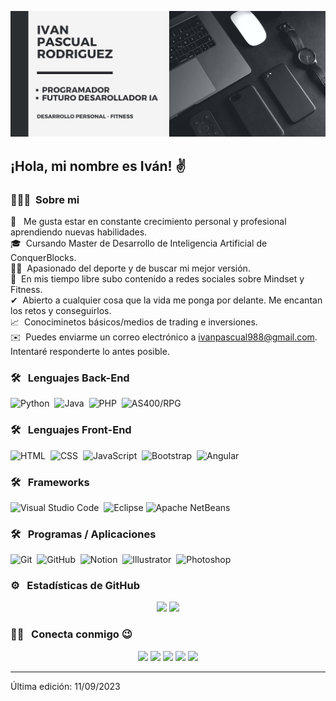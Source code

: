 ![Ivan Pascual Rodriguez Banner](https://github.com/ivanpascual988/ivanpascual988/blob/5281564937c0dbfea383f74a62d99333f788db2e/banner.jpg)

<h2>¡Hola, mi nombre es Iván! ✌ &nbsp; </h2>

### 👨🏻‍💻 &nbsp;Sobre mi

🧠 &nbsp; Me gusta estar en constante crecimiento personal y profesional aprendiendo nuevas habilidades.\
🎓 &nbsp;Cursando Master de Desarrollo de Inteligencia Artificial de ConquerBlocks.\
🏋️‍♀️ &nbsp;Apasionado del deporte y de buscar mi mejor versión.\
🎥 &nbsp;En mis tiempo libre subo contenido a redes sociales sobre Mindset y Fitness.\
✔ &nbsp;Abierto a cualquier cosa que la vida me ponga por delante. Me encantan los retos y conseguirlos.\
📈&nbsp; Conociminetos básicos/medios de trading e inversiones.\
✉️ &nbsp;Puedes enviarme un correo electrónico a ivanpascual988@gmail.com. Intentaré responderte lo antes posible.

### 🛠 &nbsp; Lenguajes Back-End

![Python](https://img.shields.io/badge/-Python-05122A?style=flat&logo=python)&nbsp;
![Java](https://img.shields.io/badge/-Java-05122A?style=flat&logo=java)&nbsp;
![PHP](https://img.shields.io/badge/-PHP-05122A?style=flat&logo=php)&nbsp;
![AS400/RPG](https://img.shields.io/badge/-AS400/RPG-05122A?style=flat&logo=as400/rpg)&nbsp;

### 🛠 &nbsp; Lenguajes Front-End

![HTML](https://img.shields.io/badge/-HTML-05122A?style=flat&logo=HTML5)&nbsp;
![CSS](https://img.shields.io/badge/-CSS-05122A?style=flat&logo=CSS3&logoColor=1572B6)&nbsp;
![JavaScript](https://img.shields.io/badge/-JavaScript-05122A?style=flat&logo=javascript)&nbsp;
![Bootstrap](https://img.shields.io/badge/-Bootstrap-05122A?style=flat&logo=bootstrap&logoColor=563D7C)&nbsp;
![Angular](https://img.shields.io/badge/-Angular-05122A?style=flat&logo=angular)&nbsp;

### 🛠 &nbsp; Frameworks

![Visual Studio Code](https://img.shields.io/badge/-Visual%20Studio%20Code-05122A?style=flat&logo=visual-studio-code&logoColor=007ACC)&nbsp;
![Eclipse](https://img.shields.io/badge/-Eclipse-05122A?style=flat&logo=eclipse-ide&logoColor=2C2255)
![Apache NetBeans](https://img.shields.io/badge/-Apache%20NetBeans-05122A?style=flat&logo=netbeans-ide&logoColor=2C2255)

### 🛠 &nbsp; Programas / Aplicaciones

![Git](https://img.shields.io/badge/-Git-05122A?style=flat&logo=git)&nbsp;
![GitHub](https://img.shields.io/badge/-GitHub-05122A?style=flat&logo=github)&nbsp;
![Notion](https://img.shields.io/badge/-Notion-05122A?style=flat&logo=notion)&nbsp;
![Illustrator](https://img.shields.io/badge/-Illustrator-05122A?style=flat&logo=adobe-illustrator)&nbsp;
![Photoshop](https://img.shields.io/badge/-Photoshop-05122A?style=flat&logo=adobe-photoshop)&nbsp;

### ⚙️ &nbsp; Estadísticas de GitHub

<p align="center">
  <img height="180em" src="https://github-readme-stats-eight-theta.vercel.app/api?username=ivanpascual988&show_icons=true&theme=algolia&include_all_commits=true&count_private=true"/>
  <img height="180em" src="https://github-readme-stats-eight-theta.vercel.app/api/top-langs/?username=ivanpascual988&layout=compact&langs_count=8&theme=algolia"/>
</p>

### 🤝🏻 &nbsp; Conecta conmigo 😉

<p align="center">
  <a href="https://linkedin.com/in/iprodriguez/" target="_blank" rel="noopener noreferrer"><img src="https://img.shields.io/badge/Ivan%20Pascual%20Rodriguez-0077B5?style=flat&logo=Linkedin&logoColor=white"/></a>
  <a href="mailto:ivanpascual988@gmail.com" target="_blank" rel="noopener noreferrer"><img src="https://img.shields.io/badge/-ivanpascual988@gmail.com-D14836?style=flat&logo=Gmail&logoColor=white"/></a>
  <a href="https://instagram.com/ivanmindfit" target="_blank" rel="noopener noreferrer"><img src="https://img.shields.io/badge/-@ivanmindfit_-E4405F?style=flat&logo=Instagram&logoColor=white"/></a>
  <a href="https://www.youtube.com/@ivanmindfit" target="_blank" rel="noopener noreferrer"><img src="https://img.shields.io/badge/-@ivanmindfit-BD081C?style=flat&logo=YouTube&logoColor=white"/></a>
  <a href="https://podcasters.spotify.com/pod/show/ivanmindfit" target="_blank" rel="noopener noreferrer"><img src="https://img.shields.io/badge/-Mindfit%20by%20Iván%20Pascual-008000?style=flat&logo=Spotify&logoColor=white"/></a>
</p>

-----

Última edición: 11/09/2023


